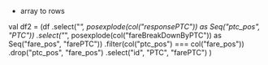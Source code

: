 
- array to rows

val df2 = (df
    .select("*", posexplode(col("responsePTC")) as Seq("ptc_pos", "PTC"))
    .select("*", posexplode(col("fareBreakDownByPTC")) as Seq("fare_pos", "farePTC"))
    .filter(col("ptc_pos") === col("fare_pos"))
    .drop("ptc_pos", "fare_pos")
    .select("id", "PTC", "farePTC")
    )

